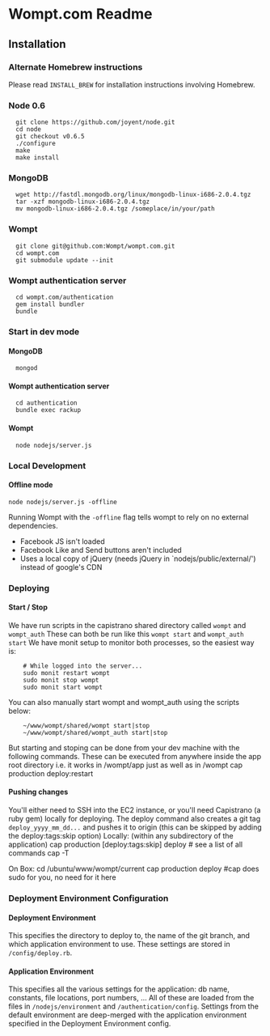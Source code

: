 # Wompt.com Readme #

## Installation ##

### Alternate Homebrew instructions ###

Please read `INSTALL_BREW` for installation instructions involving Homebrew.

### Node 0.6 ###
      git clone https://github.com/joyent/node.git
      cd node
      git checkout v0.6.5
      ./configure
      make
      make install

### MongoDB ###
      wget http://fastdl.mongodb.org/linux/mongodb-linux-i686-2.0.4.tgz
      tar -xzf mongodb-linux-i686-2.0.4.tgz
      mv mongodb-linux-i686-2.0.4.tgz /someplace/in/your/path

### Wompt ###
      git clone git@github.com:Wompt/wompt.com.git
      cd wompt.com
      git submodule update --init

### Wompt authentication server ###
      cd wompt.com/authentication
      gem install bundler
      bundle

### Start in dev mode ###
#### MongoDB ####
      mongod
#### Wompt authentication server ####
      cd authentication
      bundle exec rackup
#### Wompt ####
      node nodejs/server.js

### Local Development ###
#### Offline mode ####
    node nodejs/server.js -offline
        
Running Wompt with the `-offline` flag tells wompt to rely on no external
dependencies.
 * Facebook JS isn't loaded
 * Facebook Like and Send buttons aren't included
 * Uses a local copy of jQuery (needs jQuery in `nodejs/public/external/')
 instead of google's CDN

        
### Deploying ###

#### Start / Stop ####
We have run scripts in the capistrano shared directory called `wompt` and `wompt_auth`
These can both be run like this `wompt start` and `wompt_auth start`
We have monit setup to monitor both processes, so the easiest way is:

        # While logged into the server...
        sudo monit restart wompt
        sudo monit stop wompt
        sudo monit start wompt

You can also manually start wompt and wompt_auth using the scripts below:

        ~/www/wompt/shared/wompt start|stop
        ~/www/wompt/shared/wompt_auth start|stop
        
But starting and stoping can be done from your dev machine with
the following commands.  These can be executed from anywhere inside the app
root directory i.e. it works in /wompt/app just as well as in /wompt
        cap production deploy:restart

#### Pushing changes ####
You'll either need to SSH into the EC2 instance, or you'll need Capistrano (a ruby gem) locally for deploying.
The deploy command also creates a git tag `deploy_yyyy_mm_dd...` and pushes it to origin  (this can be skipped by adding the deploy:tags:skip option)
Locally: (within any subdirectory of the application)
        cap production [deploy:tags:skip] deploy
        # see a list of all commands
        cap -T

On Box:
        cd /ubuntu/www/wompt/current
        cap production deploy  #cap does sudo for you, no need for it here

### Deployment Environment Configuration ###
#### Deployment Environment ####
This specifies the directory to deploy to, the name of the git branch, and which
application environment to use.  These settings are stored in `/config/deploy.rb`.

#### Application Environment ####
This specifies all the various settings for the application: db name, constants,
file locations, port numbers, ...  All of these are loaded from the files in
`/nodejs/environment` and `/authentication/config`.  Settings from the default
environment are deep-merged with the application environment specified in the
Deployment Environment config. 
